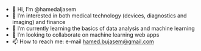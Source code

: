 - 👋 Hi, I’m @hamedaljasem
- 👀 I’m interested in both medical technology (devices, diagnostics and imaging) and finance
- 🌱 I’m currently learning the basics of data analysis and machine learning
- 💞️ I’m looking to collaborate on machine learning web apps
- 📫 How to reach me: e-mail hamed.bujasem@gmail.com

<!---
hamedaljasem/hamedaljasem is a ✨ special ✨ repository because its `README.md` (this file) appears on your GitHub profile.
You can click the Preview link to take a look at your changes.
--->
